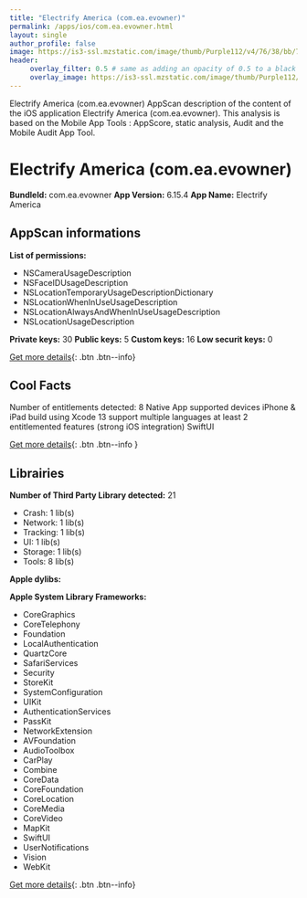 ```yaml
---
title: "Electrify America (com.ea.evowner)"
permalink: /apps/ios/com.ea.evowner.html
layout: single
author_profile: false
image: https://is3-ssl.mzstatic.com/image/thumb/Purple112/v4/76/38/bb/7638bb49-3d42-6b17-19f0-60b452cf5ef3/EA-AppIcon-1x_U007emarketing-0-7-0-85-220.png/512x512bb.jpg
header: 
     overlay_filter: 0.5 # same as adding an opacity of 0.5 to a black background
     overlay_image: https://is3-ssl.mzstatic.com/image/thumb/Purple112/v4/76/38/bb/7638bb49-3d42-6b17-19f0-60b452cf5ef3/EA-AppIcon-1x_U007emarketing-0-7-0-85-220.png/512x512bb.jpg
---
```

Electrify America (com.ea.evowner) AppScan description of the content of the iOS application Electrify America (com.ea.evowner). This analysis is based on the Mobile App Tools : AppScore, static analysis, Audit and the Mobile Audit App Tool.

# Electrify America (com.ea.evowner)

**BundleId:** com.ea.evowner
**App Version:** 6.15.4
**App Name:** Electrify America


## AppScan informations 

**List of permissions:** 
- NSCameraUsageDescription
- NSFaceIDUsageDescription
- NSLocationTemporaryUsageDescriptionDictionary
- NSLocationWhenInUseUsageDescription
- NSLocationAlwaysAndWhenInUseUsageDescription
- NSLocationUsageDescription
  
  
**Private keys:** 30
**Public keys:** 5
**Custom keys:** 16
**Low securit keys:** 0
  
[Get more details](/pricing.html){: .btn .btn--info}

## Cool Facts

Number of entitlements detected: 8
Native App
supported devices iPhone & iPad
build using Xcode 13
support multiple languages
at least 2 entitlemented features (strong iOS integration)
SwiftUI
  
[Get more details](/pricing.html){: .btn .btn--info }

## Librairies 
**Number of Third Party Library detected:** 21
- Crash: 1 lib(s)
- Network: 1 lib(s)
- Tracking: 1 lib(s)
- UI: 1 lib(s)
- Storage: 1 lib(s)
- Tools: 8 lib(s)


**Apple dylibs:**


**Apple System Library Frameworks:**
- CoreGraphics
- CoreTelephony
- Foundation
- LocalAuthentication
- QuartzCore
- SafariServices
- Security
- StoreKit
- SystemConfiguration
- UIKit
- AuthenticationServices
- PassKit
- NetworkExtension
- AVFoundation
- AudioToolbox
- CarPlay
- Combine
- CoreData
- CoreFoundation
- CoreLocation
- CoreMedia
- CoreVideo
- MapKit
- SwiftUI
- UserNotifications
- Vision
- WebKit


  
[Get more details](/pricing.html){: .btn .btn--info}

